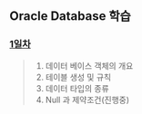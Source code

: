 ## Oracle Database 학습

### [1일차](https://github.com/LegdayDev/Oracle-Study/blob/master/md/day01.md)
> 1. 데이터 베이스 객체의 개요
> 2. 테이블 생성 및 규칙
> 3. 데이터 타입의 종류
> 4. Null 과 제약조건(진행중)
